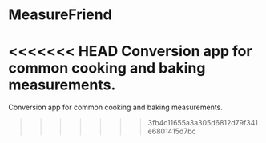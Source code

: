 # MeasureFriend
<<<<<<< HEAD
Conversion app for common cooking and baking measurements.
=======
Conversion app for common cooking and baking measurements.
>>>>>>> 3fb4c11655a3a305d6812d79f341e6801415d7bc
